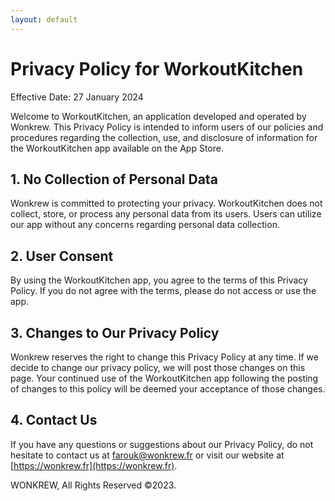 ```yaml
---
layout: default
---
```

# Privacy Policy for WorkoutKitchen

Effective Date: 27 January 2024

Welcome to WorkoutKitchen, an application developed and operated by Wonkrew. This Privacy Policy is intended to inform users of our policies and procedures regarding the collection, use, and disclosure of information for the WorkoutKitchen app available on the App Store.

## 1. No Collection of Personal Data

Wonkrew is committed to protecting your privacy. WorkoutKitchen does not collect, store, or process any personal data from its users. Users can utilize our app without any concerns regarding personal data collection.

## 2. User Consent

By using the WorkoutKitchen app, you agree to the terms of this Privacy Policy. If you do not agree with the terms, please do not access or use the app.

## 3. Changes to Our Privacy Policy

Wonkrew reserves the right to change this Privacy Policy at any time. If we decide to change our privacy policy, we will post those changes on this page. Your continued use of the WorkoutKitchen app following the posting of changes to this policy will be deemed your acceptance of those changes.

## 4. Contact Us

If you have any questions or suggestions about our Privacy Policy, do not hesitate to contact us at [farouk@wonkrew.fr](mailto:farouk@wonkrew.fr) or visit our website at [https://wonkrew.fr](https://wonkrew.fr).

WONKREW, All Rights Reserved ©2023.
